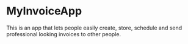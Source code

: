 # MyInvoiceApp

This is an app that lets people easily create, store, schedule and send professional looking invoices to other people.
